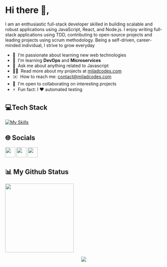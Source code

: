 <!-- ![logo](https://github.com/milad-codes/milad-codes/blob/master/github-header-image.png) -->

# Hi there 👋,

I am an enthusiastic full-stack developer skilled in building scalable and robust applications using JavaScript, React, and Node.js. I enjoy writing full-stack applications using TDD, contributing to open-source projects and leading projects using scrum methodology. Being a self-driven, career-minded individual, I strive to grow everyday

- 🚀 &nbsp;I'm passionate about learning new web technologies
- 🧠 &nbsp;I'm learning **DevOps** and **Microservices**
- 💬 &nbsp;Ask me about anything related to Javascript
- 👨‍💻 &nbsp;Read more about my projects at [miladcodes.com](https://www.miladcodes.com/)
- ✉️ &nbsp;How to reach me: [contact@miladcodes.com](mailto:contact@miladcodes.com)
- 🤝 &nbsp;I'm open to collaborating on interesting projects
- ⚡ &nbsp;Fun fact: I ❤️ automated testing



## 💻Tech Stack

[![My Skills](https://skillicons.dev/icons?i=js,ts,nodejs,nestjs,prisma,react,electron,redux,webpack,nextjs,vue,tailwind,graphql,redis,mongodb,postgres,mysql,jest,figma,git)](https://skillicons.dev)



## 🌐 Socials

<p align="left"> <a href="https://www.github.com/milad-codes" target="_blank" rel="noreferrer"><img src="https://raw.githubusercontent.com/danielcranney/readme-generator/main/public/icons/socials/github-dark.svg" width="32" height="32" /></a> <a href="http://www.instagram.com/miladcodes" target="_blank" rel="noreferrer"><img src="https://raw.githubusercontent.com/danielcranney/readme-generator/main/public/icons/socials/instagram.svg" width="32" height="32" /></a> <a href="https://www.linkedin.com/in/miladcodes" target="_blank" rel="noreferrer"><img src="https://raw.githubusercontent.com/danielcranney/readme-generator/main/public/icons/socials/linkedin.svg" width="32" height="32" /></a></p>

## 📊 My Github Status

<!-- <table border="0" cellspacing="0" cellpadding="0">
 <tr>
    <td>    <div style="display: inline-block;">
<a href="http://www.github.com/milad-codes"><img src="https://github-readme-stats.vercel.app/api?username=milad-codes&show_icons=true&hide=&count_private=true&title_color=0891b2&text_color=ffffff&icon_color=0891b2&bg_color=1c1917&hide_border=true&show_icons=true" alt="milad-codes's GitHub stats" /></a>

</td>
    <td>
  <a href="http://www.github.com/milad-codes"><img src="https://github-readme-streak-stats.herokuapp.com/?user=milad-codes&stroke=ffffff&background=1c1917&ring=0891b2&fire=0891b2&currStreakNum=ffffff&currStreakLabel=0891b2&sideNums=ffffff&sideLabels=ffffff&dates=ffffff&hide_border=true" /></a>

</td>
 </tr>

</table> -->


  <div>
    <a href="https://github.com/milad-codes/github-readme-activity-graph">
      <img style="height: 220px; object-fit: contain;" src="https://github-readme-activity-graph.cyclic.app/graph?username=milad-codes&theme=react-dark&hide_border=true"/>
    </a>
  </div>



<!-- <table border="0" cellspacing="0" cellpadding="0">
 <tr >
    <td style=" border: none !important;">

[![Milad's github activity graph](https://github-readme-activity-graph.cyclic.app/graph?username=milad-codes&theme=react-dark)](https://github.com/milad-codes/github-readme-activity-graph)

</td>
    <td style=" border: none !important;">
   <a href="https://github.com/milad-codes" align="left"><img src="https://github-readme-stats.vercel.app/api/top-langs/?username=milad-codes&langs_count=10&title_color=0891b2&text_color=ffffff&icon_color=0891b2&bg_color=1c1917&hide_border=true&locale=en&custom_title=Top%20%Languages" width="618" alt="Top Languages" /></a>

</td>
 </tr>

</table> -->

<!-- <div align="center">
 <img src="https://github-profile-summary-cards.vercel.app/api/cards/profile-details?username=milad-codes&theme=radical" >
</div> -->




<!-- <div align="center">

&nbsp;

## 💰 Support Me

if you like what i do, maybe consider buying me a coffee/tea 🥺👉👈<br>

&nbsp;

<img alt="GIF" src="https://github.com/abhisheknaiidu/abhisheknaiidu/blob/master/code.gif?raw=true" height="180" />

&nbsp;

<a href="https://www.buymeacoffee.com/milad.codes" target="_blank"><img src="https://cdn.buymeacoffee.com/buttons/v2/default-red.png" alt="Buy Me A Coffee" width="150" ></a><br>

</div> -->

<p align="center">
  <img src="https://capsule-render.vercel.app/api?type=waving&color=gradient&height=60&section=footer"/>
</p>